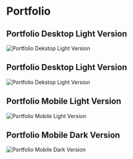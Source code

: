 # Portfolio

## Portfolio Desktop Light Version

![Portfolio Dekstop Light Version](/old/assets/img/portfoliodesktoplight.png)

## Portfolio Desktop Light Version

![Portfolio Dekstop Light Version](/old/assets/img/portfoliodesktopdark.png)

## Portfolio Mobile Light Version

![Portfolio Mobile Light Version](/old/assets/img/portfoliomobilelight.png)

## Portfolio Mobile Dark Version

![Portfolio Mobile Dark Version](/old/assets/img/portfoliomobiledark.png)

